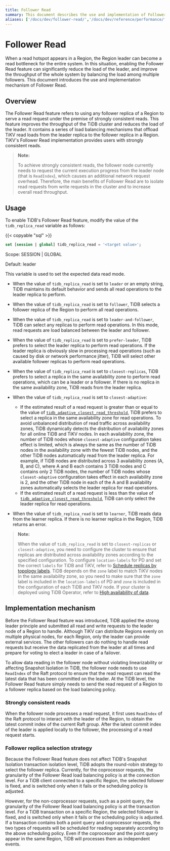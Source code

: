 ```yaml
---
title: Follower Read
summary: This document describes the use and implementation of Follower Read.
aliases: ['/docs/dev/follower-read/','/docs/dev/reference/performance/follower-read/']
---
```


# Follower Read

When a read hotspot appears in a Region, the Region leader can become a read bottleneck for the entire system. In this situation, enabling the Follower Read feature can significantly reduce the load of the leader, and improve the throughput of the whole system by balancing the load among multiple followers. This document introduces the use and implementation mechanism of Follower Read.

## Overview

The Follower Read feature refers to using any follower replica of a Region to serve a read request under the premise of strongly consistent reads. This feature improves the throughput of the TiDB cluster and reduces the load of the leader. It contains a series of load balancing mechanisms that offload TiKV read loads from the leader replica to the follower replica in a Region. TiKV's Follower Read implementation provides users with strongly consistent reads.

> **Note:**
>
> To achieve strongly consistent reads, the follower node currently needs to request the current execution progress from the leader node (that is `ReadIndex`), which causes an additional network request overhead. Therefore, the main benefits of Follower Read are to isolate read requests from write requests in the cluster and to increase overall read throughput.

## Usage

To enable TiDB's Follower Read feature, modify the value of the `tidb_replica_read` variable as follows:

{{< copyable "sql" >}}

```sql
set [session | global] tidb_replica_read = '<target value>';
```

Scope: SESSION | GLOBAL

Default: leader

This variable is used to set the expected data read mode.

- When the value of `tidb_replica_read` is set to `leader` or an empty string, TiDB maintains its default behavior and sends all read operations to the leader replica to perform.
- When the value of `tidb_replica_read` is set to `follower`, TiDB selects a follower replica of the Region to perform all read operations.
- When the value of `tidb_replica_read` is set to `leader-and-follower`, TiDB can select any replicas to perform read operations. In this mode, read requests are load balanced between the leader and follower.
- When the value of `tidb_replica_read` is set to `prefer-leader`, TiDB prefers to select the leader replica to perform read operations. If the leader replica is obviously slow in processing read operations (such as caused by disk or network performance jitter), TiDB will select other available follower replicas to perform read operations.
- When the value of `tidb_replica_read` is set to `closest-replicas`, TiDB prefers to select a replica in the same availability zone to perform read operations, which can be a leader or a follower. If there is no replica in the same availability zone, TiDB reads from the leader replica.
- When the value of `tidb_replica_read` is set to `closest-adaptive`:

    - If the estimated result of a read request is greater than or equal to the value of [`tidb_adaptive_closest_read_threshold`](/system-variables.md#tidb_adaptive_closest_read_threshold-new-in-v630), TiDB prefers to select a replica in the same availability zone for read operations. To avoid unbalanced distribution of read traffic across availability zones, TiDB dynamically detects the distribution of availability zones for all online TiDB and TiKV nodes. In each availability zone, the number of TiDB nodes whose `closest-adaptive` configuration takes effect is limited, which is always the same as the number of TiDB nodes in the availability zone with the fewest TiDB nodes, and the other TiDB nodes automatically read from the leader replica. For example, if TiDB nodes are distributed across 3 availability zones (A, B, and C), where A and B each contains 3 TiDB nodes and C contains only 2 TiDB nodes, the number of TiDB nodes whose `closest-adaptive` configuration takes effect in each availability zone is 2, and the other TiDB node in each of the A and B availability zones automatically selects the leader replica for read operations.
    - If the estimated result of a read request is less than the value of [`tidb_adaptive_closest_read_threshold`](/system-variables.md#tidb_adaptive_closest_read_threshold-new-in-v630), TiDB can only select the leader replica for read operations.

- When the value of `tidb_replica_read` is set to `learner`, TiDB reads data from the learner replica. If there is no learner replica in the Region, TiDB returns an error.

<CustomContent platform="tidb">

> **Note:**
>
> When the value of `tidb_replica_read` is set to `closest-replicas` or `closest-adaptive`, you need to configure the cluster to ensure that replicas are distributed across availability zones according to the specified configuration. To configure `location-labels` for PD and set the correct `labels` for TiDB and TiKV, refer to [Schedule replicas by topology labels](/schedule-replicas-by-topology-labels.md). TiDB depends on the `zone` label to match TiKV nodes in the same availability zone, so you need to make sure that the `zone` label is included in the `location-labels` of PD and `zone` is included in the configuration of each TiDB and TiKV node. If your cluster is deployed using TiDB Operator, refer to [High availability of data](https://docs.pingcap.com/tidb-in-kubernetes/v1.4/configure-a-tidb-cluster#high-availability-of-data).

</CustomContent>

## Implementation mechanism

Before the Follower Read feature was introduced, TiDB applied the strong leader principle and submitted all read and write requests to the leader node of a Region to handle. Although TiKV can distribute Regions evenly on multiple physical nodes, for each Region, only the leader can provide external services. The other followers can do nothing to handle read requests but receive the data replicated from the leader at all times and prepare for voting to elect a leader in case of a failover.

To allow data reading in the follower node without violating linearizability or affecting Snapshot Isolation in TiDB, the follower node needs to use `ReadIndex` of the Raft protocol to ensure that the read request can read the latest data that has been committed on the leader. At the TiDB level, the Follower Read feature simply needs to send the read request of a Region to a follower replica based on the load balancing policy.

### Strongly consistent reads

When the follower node processes a read request, it first uses `ReadIndex` of the Raft protocol to interact with the leader of the Region, to obtain the latest commit index of the current Raft group. After the latest commit index of the leader is applied locally to the follower, the processing of a read request starts.

### Follower replica selection strategy

Because the Follower Read feature does not affect TiDB's Snapshot Isolation transaction isolation level, TiDB adopts the round-robin strategy to select the follower replica. Currently, for the coprocessor requests, the granularity of the Follower Read load balancing policy is at the connection level. For a TiDB client connected to a specific Region, the selected follower is fixed, and is switched only when it fails or the scheduling policy is adjusted.

However, for the non-coprocessor requests, such as a point query, the granularity of the Follower Read load balancing policy is at the transaction level. For a TiDB transaction on a specific Region, the selected follower is fixed, and is switched only when it fails or the scheduling policy is adjusted. If a transaction contains both a point query and coprocessor requests, the two types of requests will be scheduled for reading separately according to the above scheduling policy. Even if the coprocessor and the point query appear in the same Region, TiDB will processes them as independent events.
